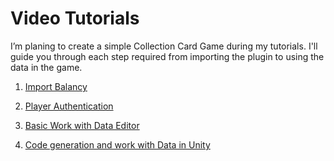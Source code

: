 # Video Tutorials

I’m planing to create a simple Collection Card Game during my tutorials. I'll guide you through each step required from importing the plugin to using the data in the game. 


1. [Import Balancy](https://youtu.be/cn4EfWT_nWQ)

2. [Player Authentication](https://youtu.be/wTidkoGI2Mk)

3. [Basic Work with Data Editor](https://youtu.be/0wf56_WUIpw)

4. [Code generation and work with Data in Unity](https://youtu.be/q2f4BCw3gi0)
